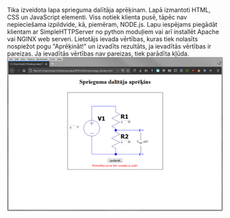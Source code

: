 Tika izveidota lapa sprieguma dalītāja aprēķinam.
Lapā izmantoti HTML, CSS un JavaScript elementi.
Viss notiek klienta pusē, tāpēc nav nepieciešama izpildvide, kā, piemēram, NODE.js.
Lapu iespējams piegādāt klientam ar SimpleHTTPServer no python moduļiem vai arī installēt Apache vai NGINX web serveri.
Lietotājs ievada vērtības, kuras tiek nolasīts nospiežot pogu "Aprēķināt!" un izvadīts rezultāts, ja ievadītās vērtības ir pareizas.
Ja ievadītās vērtības nav pareizas, tiek parādīta kļūda.
![Galaprodukts](https://raw.githubusercontent.com/okass/RTR108/master/final/page_screenshot.png)